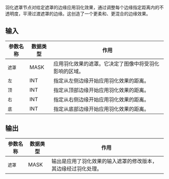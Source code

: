 羽化遮罩节点对给定遮罩的边缘应用羽化效果，通过调整每个边缘指定距离内的不透明度，平滑过渡遮罩的边缘。这创造了一个更柔和、更混合的边缘效果。

## 输入

| 参数名称 | 数据类型 | 作用 |
| --- | --- | --- |
| `遮罩` | MASK | 应用羽化效果的遮罩。它决定了图像中将受羽化影响的区域。 |
| `左` | INT | 指定从左侧边缘开始应用羽化效果的距离。 |
| `顶` | INT | 指定从顶部边缘开始应用羽化效果的距离。 |
| `右` | INT | 指定从右侧边缘开始应用羽化效果的距离。 |
| `底` | INT | 指定从底部边缘开始应用羽化效果的距离。 |

## 输出

| 参数名称 | 数据类型 | 作用 |
| --- | --- | --- |
| `遮罩` | MASK | 输出是应用了羽化效果的输入遮罩的修改版本，其边缘经过羽化处理。 |
